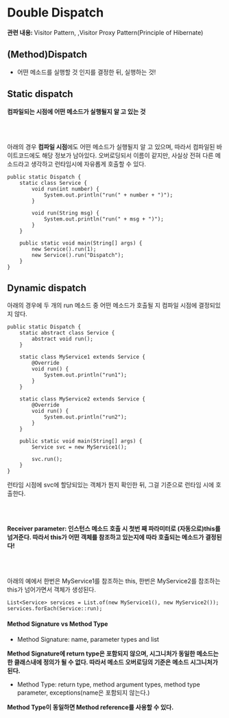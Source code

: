 <h1>Double Dispatch</h1>

<strong>관련 내용: </strong>Visitor Pattern, ,Visitor Proxy Pattern(Principle of Hibernate)

<h2>(Method)Dispatch</h2>

- 어떤 메소드를 실행할 것 인지를 결정한 뒤, 실행하는 것!

<h2>Static dispatch</h2>

<strong>컴파일되는 시점에 어떤 메소드가 실행될지 알 고 있는 것</strong>

<br/>
<br/>

아래의 경우 <strong>컴파일 시점</strong>에도 어떤 메소드가 실행될지 알 고 있으며, 따라서 컴파일된 바이트코드에도 해당 정보가 남아있다. 오버로딩되서 이름이 같지만, 사실상 전혀 다른 메소드라고 생각하고 런타임시에 자유롭게 호출할 수 있다.

~~~
public static Dispatch {
    static class Service {
        void run(int number) {
            System.out.println("run(" + number + ")");
        }

        void run(String msg) {
            System.out.println("run(" + msg + ")");
        }
    }

    public static void main(String[] args) {
        new Service().run(1);
        new Service().run("Dispatch");
    }
}
~~~

<h2>Dynamic dispatch</h2>

아래의 경우에 두 개의 run 메소드 중 어떤 메소드가 호출될 지 컴파일 시점에 결정되있지 않다. 

~~~
public static Dispatch {
    static abstract class Service {
        abstract void run();
    }

    static class MyService1 extends Service {
        @Override
        void run() {
            System.out.println("run1");
        }
    }

    static class MyService2 extends Service {
        @Override
        void run() {
            System.out.println("run2");
        }
    }

    public static void main(String[] args) {
        Service svc = new MyService1();

        svc.run();
    }
}
~~~

런타임 시점에 svc에 할당되있는 객체가 뭔지 확인한 뒤, 그걸 기준으로 런타임 시에 호출한다.

<br/>
<br/>

**Receiver parameter: 인스턴스 메소드 호출 시 첫번 째 파라미터로 (자동으로)this를 넘겨준다. 따라서 this가 어떤 객체를 참조하고 있는지에 따라 호출되는 메소드가 결정된다!**

<br/>
<br/>

아래의 예에서 한번은 MyService1를 참조하는 this, 한번은 MyService2를 참조하는 this가 넘어가면서 객체가 생성된다.

~~~
List<Service> services = List.of(new MyService1(), new MyService2());
services.forEach(Service::run);
~~~

<h4>Method Signature vs Method Type</h4>

- Method Signature: name, parameter types and list

**Method Signature에 return type은 포함되지 않으며, 시그니처가 동일한 메소드는 한 클래스내에 정의가 될 수 없다. 따라서 메소드 오버로딩의 기준은 메소드 시그니처가 된다.**

- Method Type: return type, method argument types, method type parameter, exceptions(name은 포함되지 않는다.)

**Method Type이 동일하면 Method reference를 사용할 수 있다.**

<br/>
<br/>

